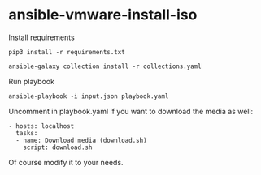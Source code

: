 # ansible-vmware-install-iso

Install requirements
```
pip3 install -r requirements.txt

ansible-galaxy collection install -r collections.yaml
```
Run playbook
```
ansible-playbook -i input.json playbook.yaml
```

Uncomment in playbook.yaml if you want to download the media as well:
```
- hosts: localhost
  tasks:
  - name: Download media (download.sh)
    script: download.sh
```
Of course modify it to your needs.
